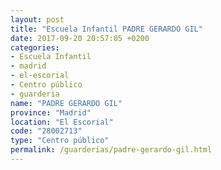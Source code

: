 ```yaml
---
layout: post
title: "Escuela Infantil PADRE GERARDO GIL"
date: 2017-09-20 20:57:05 +0200
categories:
- Escuela Infantil
- madrid
- el-escorial
- Centro público
- guarderia
name: "PADRE GERARDO GIL"
province: "Madrid"
location: "El Escorial"
code: "28002713"
type: "Centro público"
permalink: /guarderias/padre-gerardo-gil.html
---
```

